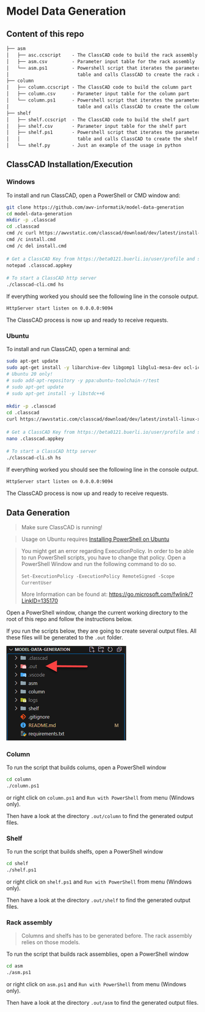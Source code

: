 # Model Data Generation

## Content of this repo

```txt
├── asm
│   ├── asc.ccscript    - The ClassCAD code to build the rack assembly
│   ├── asm.csv         - Parameter input table for the rack assembly
│   └── asm.ps1         - Powershell script that iterates the parameter
│                         table and calls ClassCAD to create the rack assembly
├── column
│   ├── column.ccscript - The ClassCAD code to build the column part
│   ├── column.csv      - Parameter input table for the column part
│   └── column.ps1      - Powershell script that iterates the parameter
│                         table and calls ClassCAD to create the column part
├── shelf
│   ├── shelf.ccscript  - The ClassCAD code to build the shelf part
│   ├── shelf.csv       - Parameter input table for the shelf part
│   ├── shelf.ps1       - Powershell script that iterates the parameter
│   │                     table and calls ClassCAD to create the shelf part
│   └── shelf.py        - Just an example of the usage in python
```

## ClassCAD Installation/Execution

### Windows

To install and run ClassCAD, open a PowerShell or CMD window and:

```sh
git clone https://github.com/awv-informatik/model-data-generation
cd model-data-generation
mkdir -p .classcad
cd .classcad
cmd /c curl https://awvstatic.com/classcad/download/dev/latest/install-windows-x64.cmd -o "install.cmd"
cmd /c install.cmd
cmd /c del install.cmd

# Get a ClassCAD Key from https://beta0121.buerli.io/user/profile and save it to .classcad.appkey
notepad .classcad.appkey

# To start a ClassCAD http server
./classcad-cli.cmd hs
```

If everything worked you should see the following line in the console output.

```sh
HttpServer start listen on 0.0.0.0:9094
```

The ClassCAD process is now up and ready to receive requests.

### Ubuntu

To install and run ClassCAD, open a terminal and:

```sh
sudo apt-get update
sudo apt-get install -y libarchive-dev libgomp1 libglu1-mesa-dev ocl-icd-opencl-dev p7zip-full curl nano
# Ubuntu 20 only!
# sudo add-apt-repository -y ppa:ubuntu-toolchain-r/test
# sudo apt-get update
# sudo apt-get install -y libstdc++6

mkdir -p .classcad
cd .classcad
curl https://awvstatic.com/classcad/download/dev/latest/install-linux-x64.sh | bash # For ARM64, use 'install-linux-arm64.sh'

# Get a ClassCAD Key from https://beta0121.buerli.io/user/profile and save it to .classcad.appkey
nano .classcad.appkey

# To start a ClassCAD http server
./classcad-cli.sh hs
```

If everything worked you should see the following line in the console output.

```sh
HttpServer start listen on 0.0.0.0:9094
```

The ClassCAD process is now up and ready to receive requests.

## Data Generation

> Make sure ClassCAD is running!

> Usage on Ubuntu requires [Installing PowerShell on Ubuntu](https://learn.microsoft.com/en-us/powershell/scripting/install/install-ubuntu?view=powershell-7.4)

> You might get an error regarding ExecutionPolicy. In order to be able to run PowerShell scripts, you have to change that policy. Open a PowerShell Window and run the following command to do so.
>
> `Set-ExecutionPolicy -ExecutionPolicy RemoteSigned -Scope CurrentUser`
>
> More Information can be found at: https://go.microsoft.com/fwlink/?LinkID=135170

Open a PowerShell window, change the current working directory to the root of this repo and follow the instructions below.

If you run the scripts below, they are going to create several output files. All these files will be generated to the `.out` folder.

![.out folder](folders.png)

### Column

To run the script that builds colums, open a PowerShell window

```sh
cd column
./column.ps1
```

or right click on `column.ps1` and `Run with PowerShell` from menu (Windows only).

Then have a look at the directory `.out/column` to find the generated output files.

### Shelf

To run the script that builds shelfs, open a PowerShell window

```sh
cd shelf
./shelf.ps1
```

or right click on `shelf.ps1` and `Run with PowerShell` from menu (Windows only).

Then have a look at the directory `.out/shelf` to find the generated output files.

### Rack assembly

> Columns and shelfs has to be generated before. The rack assembly relies on those models.

To run the script that builds rack assemblies, open a PowerShell window

```sh
cd asm
./asm.ps1
```

or right click on `asm.ps1` and `Run with PowerShell` from menu (Windows only).

Then have a look at the directory `.out/asm` to find the generated output files.
